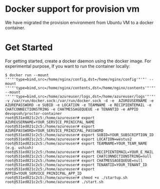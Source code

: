 # Docker support for provision vm

We have migrated the provision environment from Ubuntu VM to a docker container.

# Get Started

For getting started, create a docker daemon using the docker image. For experimental purpose,
If you want to run the container locally:

```
$ docker run --mount '"'"'type=bind,src=/home/nginx/config,dst=/home/nginx/config'"'"' --mount '"'"'type=bind,src=/home/nginx/contents,dst=/home/nginx/contents'"'"' --mount '"'"'type=bind,src=/home/azureuser/logs,dst=/home/azureuser/logs'"'"' -v /var/run/docker.sock:/var/run/docker.sock -d -e  AZUREUSERNAME -e AZUREPASSWORD -e SUBID -e LOCATION -e TEAMNAME -e RECIPIENTEMAIL -e CHATCONNECTIONSTRING -e CHATMESSAGEQUEUE -e TENANTID -e APPID devopsoh/proctor-container
root@531ed021c2c5:/home/azureuser# export AZUREUSERNAME=YOUR_SERVICE_PRINICPAL_NAME
root@531ed021c2c5:/home/azureuser# export AZUREPASSWORD=YOUR_SERVICE_PRINICPAL_PASSWORD
root@531ed021c2c5:/home/azureuser# export SUBID=YOUR_SUBSCRIPTION_ID
root@531ed021c2c5:/home/azureuser# export LOCATION=westus2
root@531ed021c2c5:/home/azureuser# export TEAMNAME=YOUR_TEAM_NAME (e.g. ushioh)
root@531ed021c2c5:/home/azureuser# export RECIPIENTEMAIL=YOUR_E_MAIL
root@531ed021c2c5:/home/azureuser# export CHATCONNECTIONSTRING=null
root@531ed021c2c5:/home/azureuser# export CHATMESSAGEQUEUE=null
root@531ed021c2c5:/home/azureuser# export TENANTID=YOUR_TENANT_ID
root@531ed021c2c5:/home/azureuser# export APPID=YOUR_SERVICE_PRINICPAL_APP_ID
root@531ed021c2c5:/home/azureuser# chmod +x ./startup.sh
root@531ed021c2c5:/home/azureuser# ./start.sh
```
